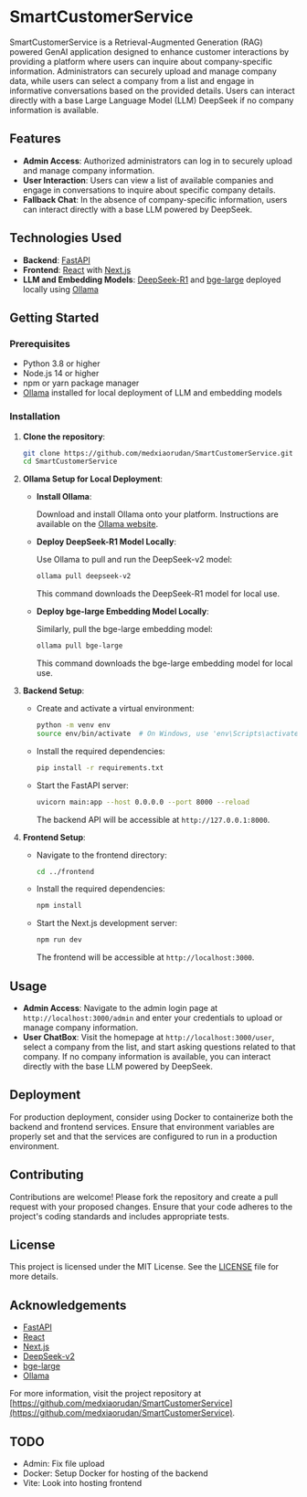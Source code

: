 # SmartCustomerService

SmartCustomerService is a Retrieval-Augmented Generation (RAG) powered GenAI application designed to enhance customer interactions by providing a platform where users can inquire about company-specific information. Administrators can securely upload and manage company data, while users can select a company from a list and engage in informative conversations based on the provided details. Users can interact directly with a base Large Language Model (LLM) DeepSeek if no company information is available.

## Features

- **Admin Access**: Authorized administrators can log in to securely upload and manage company information.
- **User Interaction**: Users can view a list of available companies and engage in conversations to inquire about specific company details.
- **Fallback Chat**: In the absence of company-specific information, users can interact directly with a base LLM powered by DeepSeek.

## Technologies Used

- **Backend**: [FastAPI](https://fastapi.tiangolo.com/)
- **Frontend**: [React](https://reactjs.org/) with [Next.js](https://nextjs.org/)
- **LLM and Embedding Models**: [DeepSeek-R1](https://www.datacamp.com/tutorial/deepseek-r1-ollama) and [bge-large](https://ollama.com/library/bge-large) deployed locally using [Ollama](https://ollama.com/)

## Getting Started

### Prerequisites

- Python 3.8 or higher
- Node.js 14 or higher
- npm or yarn package manager
- [Ollama](https://ollama.com/) installed for local deployment of LLM and embedding models

### Installation

1. **Clone the repository**:

   ```bash
   git clone https://github.com/medxiaorudan/SmartCustomerService.git
   cd SmartCustomerService
   ```

2. **Ollama Setup for Local Deployment**:

   - **Install Ollama**:

     Download and install Ollama onto your platform. Instructions are available on the [Ollama website](https://ollama.com/).

   - **Deploy DeepSeek-R1 Model Locally**:

     Use Ollama to pull and run the DeepSeek-v2 model:

     ```bash
     ollama pull deepseek-v2
     ```

     This command downloads the DeepSeek-R1 model for local use. 

   - **Deploy bge-large Embedding Model Locally**:

     Similarly, pull the bge-large embedding model:

     ```bash
     ollama pull bge-large
     ```

     This command downloads the bge-large embedding model for local use.
     
3. **Backend Setup**:

   - Create and activate a virtual environment:

     ```bash
     python -m venv env
     source env/bin/activate  # On Windows, use 'env\Scripts\activate'
     ```

   - Install the required dependencies:

     ```bash
     pip install -r requirements.txt
     ```

   - Start the FastAPI server:

     ```bash
     uvicorn main:app --host 0.0.0.0 --port 8000 --reload
     ```

     The backend API will be accessible at `http://127.0.0.1:8000`.

4. **Frontend Setup**:

   - Navigate to the frontend directory:

     ```bash
     cd ../frontend
     ```

   - Install the required dependencies:

     ```bash
     npm install
     ```

   - Start the Next.js development server:

     ```bash
     npm run dev
     ```

     The frontend will be accessible at `http://localhost:3000`.


## Usage

- **Admin Access**: Navigate to the admin login page at `http://localhost:3000/admin` and enter your credentials to upload or manage company information.
- **User ChatBox**: Visit the homepage at `http://localhost:3000/user`, select a company from the list, and start asking questions related to that company. If no company information is available, you can interact directly with the base LLM powered by DeepSeek.

## Deployment

For production deployment, consider using Docker to containerize both the backend and frontend services. Ensure that environment variables are properly set and that the services are configured to run in a production environment.

## Contributing

Contributions are welcome! Please fork the repository and create a pull request with your proposed changes. Ensure that your code adheres to the project's coding standards and includes appropriate tests.

## License

This project is licensed under the MIT License. See the [LICENSE](LICENSE) file for more details.

## Acknowledgements

- [FastAPI](https://fastapi.tiangolo.com/)
- [React](https://reactjs.org/)
- [Next.js](https://nextjs.org/)
- [DeepSeek-v2](https://ollama.com/library/deepseek-v2)
- [bge-large](https://ollama.com/library/bge-large)
- [Ollama](https://ollama.com/)

For more information, visit the project repository at [https://github.com/medxiaorudan/SmartCustomerService](https://github.com/medxiaorudan/SmartCustomerService). 

## TODO
* Admin: Fix file upload
* Docker: Setup Docker for hosting of the backend
* Vite: Look into hosting frontend
